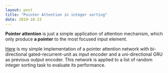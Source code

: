 ```yaml
---
layout: post
title: "Pointer Attention in integer sorting"
date: 2019-10-23
---
```


**Pointer attention** is just a simple application of attention mechanism, which only produce **a pointer** to the most focused input element.

[Here][pointer_attention] is my simple implementation of a pointer attention network with bi-directional gated-recurrent-unit as input encoder and a uni-directional GRU as previous output encoder. This network is applied to a list of random integer sorting task to evaluate its performance.

  [pointer_attention]: https://github.com/mingxuanM/pointer_attention_network

